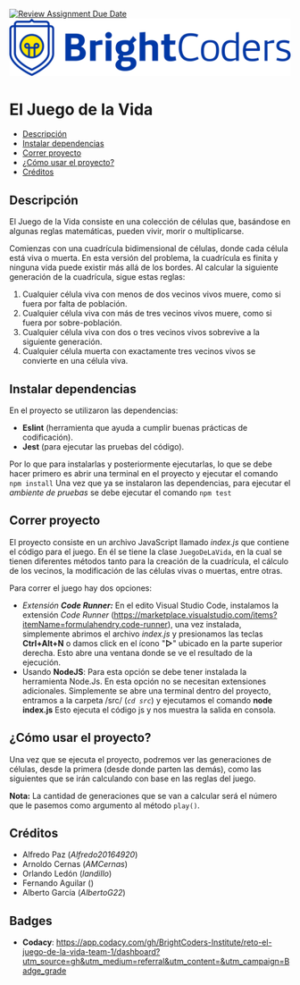 [![Review Assignment Due Date](https://classroom.github.com/assets/deadline-readme-button-24ddc0f5d75046c5622901739e7c5dd533143b0c8e959d652212380cedb1ea36.svg)](https://classroom.github.com/a/-MyOgzrv)
![BrightCoders Logo](img/logo.png)

# El Juego de la Vida
* [Descripción](#descripción)
* [Instalar dependencias](#instalar-dependencias)
* [Correr proyecto](#Correr-proyecto)
* [¿Cómo usar el proyecto?](#¿Cómo-usar-el-proyecto?)
* [Créditos](#Créditos)

## Descripción
El Juego de la Vida consiste en una colección de células que, basándose en algunas reglas matemáticas, pueden vivir, morir o multiplicarse. 

Comienzas con una cuadrícula bidimensional de células, donde cada célula está viva o muerta. En esta versión del problema, la cuadrícula es finita y ninguna vida puede existir más allá de los bordes. Al calcular la siguiente generación de la cuadrícula, sigue estas reglas:

1.  Cualquier célula viva con menos de dos vecinos vivos muere, como si fuera por falta de población.
2.  Cualquier célula viva con más de tres vecinos vivos muere, como si fuera por sobre-población.
3.  Cualquier célula viva con dos o tres vecinos vivos sobrevive a la siguiente generación.
4.  Cualquier célula muerta con exactamente tres vecinos vivos se convierte en una célula viva.

## Instalar dependencias 
En el proyecto se utilizaron las dependencias:
- **Eslint** (herramienta que ayuda a cumplir buenas prácticas de codificación).
- **Jest** (para ejecutar las pruebas del código).

Por lo que para instalarlas y posteriormente ejecutarlas, lo que se debe hacer primero es abrir una terminal en el proyecto y ejecutar el comando 
`npm install`
Una vez que ya se instalaron las dependencias, para ejecutar el *ambiente de pruebas* se debe ejecutar el comando 
`npm test` 

## Correr proyecto
El proyecto consiste en un archivo JavaScript llamado *index.js* que contiene el código para el juego. En él se tiene la clase `JuegoDeLaVida`, en la cual se tienen diferentes métodos tanto para la creación de la cuadrícula, el cálculo de los vecinos, la modificación de las células vivas o muertas, entre otras.

Para correr el juego hay dos opciones:
- *Extensión* ***Code Runner:*** En el edito Visual Studio Code, instalamos la extensión *Code Runner* (https://marketplace.visualstudio.com/items?itemName=formulahendry.code-runner), una vez instalada, simplemente abrimos el archivo *index.js* y presionamos las teclas **Ctrl+Alt+N** o damos click en el ícono "**▷**" ubicado en la parte superior derecha. Esto abre una ventana donde se ve el resultado de la ejecución.
- Usando **NodeJS**: Para esta opción se debe tener instalada la herramienta Node.Js. En esta opción no se necesitan extensiones adicionales. Simplemente se abre una terminal dentro del proyecto, entramos a la carpeta /src/ (*`cd src`*) y ejecutamos el comando **node index.js** 
Esto ejecuta el código js y nos muestra la salida en consola.

## ¿Cómo usar el proyecto?
Una vez que se ejecuta el proyecto, podremos ver las generaciones de células, desde la primera (desde donde parten las demás), como las siguientes que se irán calculando con base en las reglas del juego. 

**Nota:** La cantidad de generaciones que se van a calcular será el número que le pasemos como argumento al método `play()`.

## Créditos
- Alfredo Paz (*Alfredo20164920*)
- Arnoldo Cernas (*AMCernas*)
- Orlando Ledón (*landillo*)
- Fernando Aguilar ()
- Alberto García (*AlbertoG22*)
## Badges
* **Codacy**: https://app.codacy.com/gh/BrightCoders-Institute/reto-el-juego-de-la-vida-team-1/dashboard?utm_source=gh&utm_medium=referral&utm_content=&utm_campaign=Badge_grade 
